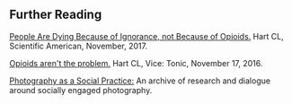 ## Further Reading

[People Are Dying Because of Ignorance, not Because of Opioids.](https://www.scientificamerican.com/article/people-are-dying-because-of-ignorance-not-because-of-opioids/) Hart CL, Scientific American, November, 2017.

[Opioids aren't the problem.](https://tonic.vice.com/en_us/article/exvq5k/opioids-arent-the-problem) Hart CL, Vice: Tonic, November 17, 2016.

[Photography as a Social Practice:](http://www.asocialpractice.com) An archive of research and dialogue around socially engaged photography.